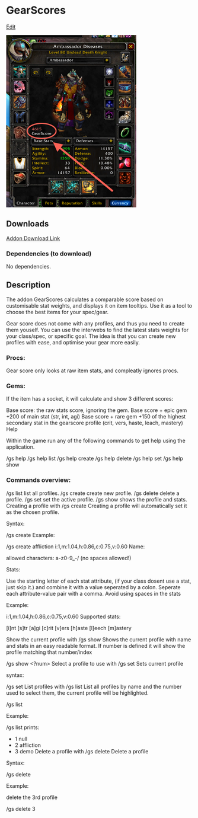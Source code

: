 # GearScores

<span class="tools-element"><a target="_blank" href="{{ site.github.repository_url }}/edit/master/{{{page.folder}}{{page.url | remove: '.html' | append: ''}}/README.md">Edit</a></span>

![](screen1.png)


## Downloads

[Addon Download Link](https://yehonal.github.io/DownGit/#/home?url=https://github.com/wowgaming/addon-archive/tree/master/GearScore)


### Dependencies (to download)

No dependencies.


## Description


The addon GearScores calculates a comparable score based on customisable stat weights, and displays it on item tooltips. Use it as a tool to choose the best items for your spec/gear.

Gear score does not come with any profiles, and thus you need to create them youself. You can use the interwebs to find the latest stats weights for your class/spec, or specific goal. The idea is that you can create new profiles with ease, and optimise your gear more easily.

### Procs:

Gear score only looks at raw item stats, and compleatly ignores procs.

### Gems:

If the item has a socket, it will calculate and show 3 different scores:

Base score: the raw stats score, ignoring the gem.
Base score + epic gem +200 of main stat (str, int, agi)
Base score + rare gem +150 of the highest secondary stat in the gearscore profile (crit, vers, haste, leach, mastery)
Help

Within the game run any of the following commands to get help using the application.

/gs help
/gs help list
/gs help create
/gs help delete
/gs help set
/gs help show

### Commands overview:

/gs list list all profiles.
/gs create create new profile.
/gs delete delete a profile.
/gs set set the active profile.
/gs show shows the profile and stats.
Creating a profile with /gs create
Creating a profile will automatically set it as the chosen profile.

Syntax:

/gs create <name><space><stats>
Example:

/gs create affliction i:1,m:1.04,h:0.86,c:0.75,v:0.60
Name:

allowed characters: a-z0-9_-/ (no spaces allowed!)

Stats:

Use the starting letter of each stat attribute, (if your class dosent use a stat, just skip it.) and combine it with a value seperated by a colon. Seperate each attribute-value pair with a comma. Avoid using spaces in the stats

Example:

i:1,m:1.04,h:0.86,c:0.75,v:0.60
Supported stats:

[i]nt 
[s]tr 
[a]gi 
[c]rit 
[v]ers 
[h]aste
[l]eech
[m]astery

Show the current profile with /gs show
Shows the current profile with name and stats in an easy readable format. If number is defined it will show the profile matching that number/index

/gs show <?num>
Select a profile to use with /gs set
Sets current profile

syntax:

/gs set <num> 
List profiles with /gs list
List all profiles by name and the number used to select them, the current profile will be highlighted.

/gs list 

Example:

/gs list
prints: 
- 1 null 
- 2 affliction 
- 3 demo
Delete a profile with /gs delete
Delete a profile

Syntax:

/gs delete <num>

Example:

delete the 3rd profile

/gs delete 3

